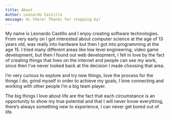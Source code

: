```yaml
---
title: About
Author: Leonardo Castillo
message: Hi there! Thanks for stopping by!
---
```


My name is Leonardo Castillo and I enjoy creating software technologies. From very early on I got interested
about computer science at the age of 13 years old, was really into hardware but then I got into programming at the age 15. I tried many different areas like low level engineering, video game development, but then I found out web development, I fell in love by the fact of creating things that lives on the internet and people can see my work, since then I’ve never looked back at the decision I made choosing that area.

I’m very curious to explore and try new things, love the process for the things I do, grind myself in order to achieve my goals, I love connecting and working with other people I’m a big team player.

The big things I love about life are the fact that each circumstance is an opportunity to show my true potential and that I will never know everything, there’s always something new to experience, I can never get bored out of life.
